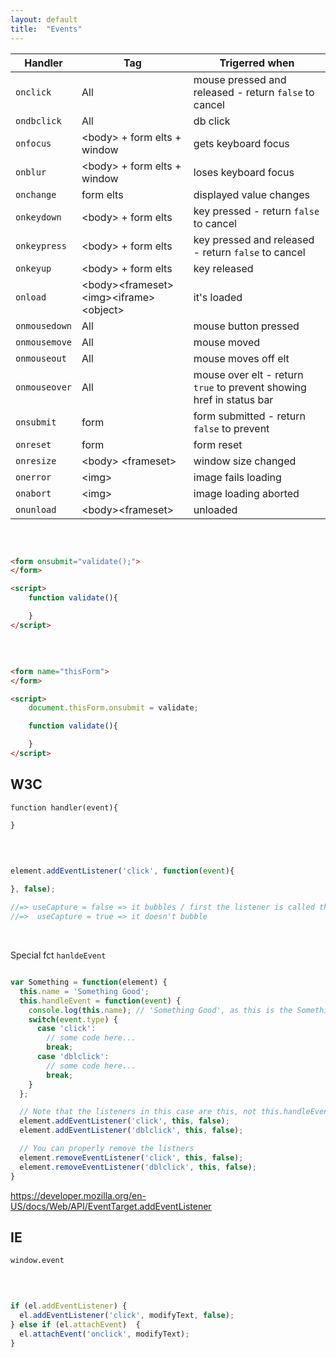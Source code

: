 ```yaml
---
layout: default
title:  "Events"
---
```


Handler  | Tag | Trigerred when
------------- | ------------- | -------------
`onclick`  | All | mouse pressed and released - return `false` to cancel
`ondbclick`  | All | db click
`onfocus` | \<body> + form elts + window | gets keyboard focus
`onblur` | \<body> + form elts + window | loses keyboard focus
`onchange` | form elts | displayed value changes
`onkeydown` | \<body> + form elts | key pressed - return `false` to cancel
`onkeypress` | \<body> + form elts | key pressed and released - return `false` to cancel
`onkeyup` | \<body> + form elts | key released
`onload` | \<body>\<frameset>\<img>\<iframe>\<object>| it's loaded
`onmousedown` | All | mouse button pressed
`onmousemove` | All | mouse moved
`onmouseout` | All | mouse moves off elt
`onmouseover` | All | mouse over elt - return `true` to prevent showing href in status bar
`onsubmit` | form | form submitted - return `false` to prevent
`onreset` | form | form reset
`onresize` | \<body> \<frameset> | window size changed
`onerror`| \<img> | image fails loading
`onabort` | \<img> | image loading aborted 
`onunload` |\<body>\<frameset> | unloaded

<br>

```html

<form onsubmit="validate();">
</form>

<script>
	function validate(){

	}
</script>

```

<br>

```html

<form name="thisForm">
</form>

<script>
	document.thisForm.onsubmit = validate;

	function validate(){

	}
</script>

```

## W3C

    function handler(event){
	
    }

<br>

```javascript

element.addEventListener('click', function(event){
	
}, false);

//=> useCapture = false => it bubbles / first the listener is called then the listeners of children (default)
//=>  useCapture = true => it doesn't bubble

```

<br>

Special fct `hanldeEvent`

```javascript

var Something = function(element) {
  this.name = 'Something Good';
  this.handleEvent = function(event) {
    console.log(this.name); // 'Something Good', as this is the Something object
    switch(event.type) {
      case 'click':
        // some code here...
        break;
      case 'dblclick':
        // some code here...
        break;
    }
  };

  // Note that the listeners in this case are this, not this.handleEvent
  element.addEventListener('click', this, false);
  element.addEventListener('dblclick', this, false);

  // You can properly remove the listners
  element.removeEventListener('click', this, false);
  element.removeEventListener('dblclick', this, false);
}

```

<https://developer.mozilla.org/en-US/docs/Web/API/EventTarget.addEventListener>

## IE

`window.event`

<br>

```javascript

if (el.addEventListener) {
  el.addEventListener('click', modifyText, false); 
} else if (el.attachEvent)  {
  el.attachEvent('onclick', modifyText);
}

```